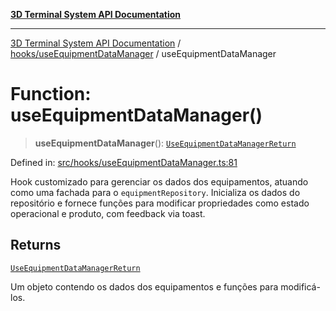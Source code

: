 [**3D Terminal System API Documentation**](../../../README.md)

***

[3D Terminal System API Documentation](../../../README.md) / [hooks/useEquipmentDataManager](../README-1.md) / useEquipmentDataManager

# Function: useEquipmentDataManager()

> **useEquipmentDataManager**(): [`UseEquipmentDataManagerReturn`](../interfaces/UseEquipmentDataManagerReturn-1.md)

Defined in: [src/hooks/useEquipmentDataManager.ts:81](https://github.com/Dicommunitas/ThreeJS_Terminal_3D/blob/7212b5be68c3f7954d775adb9932e64d901692b4/src/hooks/useEquipmentDataManager.ts#L81)

Hook customizado para gerenciar os dados dos equipamentos, atuando como uma fachada para o `equipmentRepository`.
Inicializa os dados do repositório e fornece funções para modificar
propriedades como estado operacional e produto, com feedback via toast.

## Returns

[`UseEquipmentDataManagerReturn`](../interfaces/UseEquipmentDataManagerReturn-1.md)

Um objeto contendo os dados dos equipamentos
                                        e funções para modificá-los.
